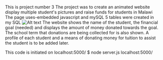 This is project number 3
The project was to create an animated website display multiple student's pictures and raise funds for students in Malawi
The page uses-embedded javascript and mySQL
5 tables were created in my SQL
![Alt text](./public/assets/images/mySQLWB.jpg)
The website shows the name of the student, the financial goal (needed) and displays the amount of money donated towards the goal. The school term that donations are being collected for is also shown.
A profile of each student and a means of donating money for tuition to assist the student is to be added later.

This code is initiated on localhost:5000/
$ node server.js
localhost:5000/